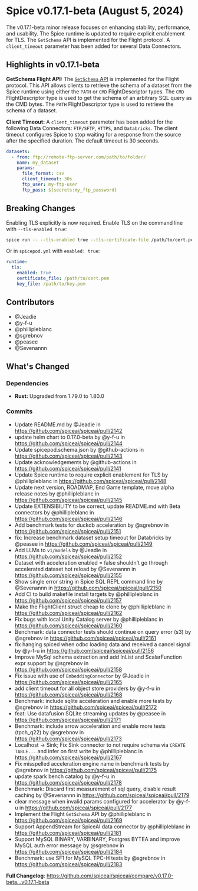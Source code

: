 # Spice v0.17.1-beta (August 5, 2024)

The v0.17.1-beta minor release focuses on enhancing stability, performance, and usability. The Spice runtime is updated to require explicit enablement for TLS. The `GetSchema` API is implemented for the Flight protocol. A `client_timeout` parameter has been added for several Data Connectors.

## Highlights in v0.17.1-beta

**GetSchema Flight API:** The [`GetSchema` API](https://arrow.apache.org/docs/format/Flight.html) is implemented for the Flight protocol. This API allows clients to retrieve the schema of a dataset from the Spice runtime using either the `PATH` or `CMD` FlightDescriptor types. The `CMD` FlightDescriptor type is used to get the schema of an arbitrary SQL query as the CMD bytes. The `PATH` FlightDescriptor type is used to retrieve the schema of a dataset.

**Client Timeout:** A `client_timeout` parameter has been added for the following Data Connectors: `FTP/SFTP`, `HTTPS`, and `Databricks`. The client timeout configures Spice to stop waiting for a response from the source after the specified duration. The default timeout is 30 seconds.

```yaml
datasets:
  - from: ftp://remote-ftp-server.com/path/to/folder/
    name: my_dataset
    params:
      file_format: csv
      client_timeout: 30s
      ftp_user: my-ftp-user
      ftp_pass: ${secrets:my_ftp_password}
```

## Breaking Changes

Enabling TLS explicitly is now required. Enable TLS on the command line with `--tls-enabled true`:

```bash
spice run -- --tls-enabled true --tls-certificate-file /path/to/cert.pem --tls-key-file /path/to/key.pem
```

Or in `spicepod.yml` with `enabled: true`:

```yaml
runtime:
  tls:
    enabled: true
    certificate_file: /path/to/cert.pem
    key_file: /path/to/key.pem
```

## Contributors

- @Jeadie
- @y-f-u
- @phillipleblanc
- @sgrebnov
- @peasee
- @Sevenannn

## What's Changed

### Dependencies

- **Rust:** Upgraded from 1.79.0 to 1.80.0

### Commits

- Update README.md by @Jeadie in https://github.com/spiceai/spiceai/pull/2142
- update helm chart to 0.17.0-beta by @y-f-u in https://github.com/spiceai/spiceai/pull/2144
- Update spicepod.schema.json by @github-actions in https://github.com/spiceai/spiceai/pull/2143
- Update acknowledgements by @github-actions in https://github.com/spiceai/spiceai/pull/2141
- Update Spice runtime to require explicit enablement for TLS by @phillipleblanc in https://github.com/spiceai/spiceai/pull/2148
- Update next version, ROADMAP, End Game template, move alpha release notes by @phillipleblanc in https://github.com/spiceai/spiceai/pull/2145
- Update EXTENSIBILITY to be correct, update README.md with Beta connectors by @phillipleblanc in https://github.com/spiceai/spiceai/pull/2146
- Add benchmark tests for duckdb acceleration by @sgrebnov in https://github.com/spiceai/spiceai/pull/2151
- fix: Increase benchmark dataset setup timeout for Databricks by @peasee in https://github.com/spiceai/spiceai/pull/2149
- Add LLMs to `v1/models` by @Jeadie in https://github.com/spiceai/spiceai/pull/2152
- Dataset with acceleration enabled = false shouldn't go through accelerated dataset hot reload by @Sevenannn in https://github.com/spiceai/spiceai/pull/2155
- Show single error string in Spice SQL REPL command line by @Sevenannn in https://github.com/spiceai/spiceai/pull/2150
- Add CI to build makefile install targets by @phillipleblanc in https://github.com/spiceai/spiceai/pull/2157
- Make the FlightClient struct cheap to clone by @phillipleblanc in https://github.com/spiceai/spiceai/pull/2162
- Fix bugs with local Unity Catalog server by @phillipleblanc in https://github.com/spiceai/spiceai/pull/2160
- Benchmark: data connector tests should continue on query error (s3) by @sgrebnov in https://github.com/spiceai/spiceai/pull/2161
- fix hanging spiced when odbc loading data and received a cancel signal by @y-f-u in https://github.com/spiceai/spiceai/pull/2156
- Improve MySql schema extraction and add InList and ScalarFunction expr support by @sgrebnov in https://github.com/spiceai/spiceai/pull/2158
- Fix issue with use of `EmbeddingConnector` by @Jeadie in https://github.com/spiceai/spiceai/pull/2165
- add client timeout for all object store providers by @y-f-u in https://github.com/spiceai/spiceai/pull/2168
- Benchmark: include sqlite acceleration and enable more tests by @sgrebnov in https://github.com/spiceai/spiceai/pull/2172
- feat: Use datafusion SQLite streaming updates by @peasee in https://github.com/spiceai/spiceai/pull/2171
- Benchmark: include arrow acceleration and enable more tests (tpch_q22) by @sgrebnov in https://github.com/spiceai/spiceai/pull/2173
- Localhost -> Sink; Fix Sink connector to not require schema via `CREATE TABLE...` and infer on first write by @phillipleblanc in https://github.com/spiceai/spiceai/pull/2167
- Fix misspelled acceleration engine name in benchmark tests by @sgrebnov in https://github.com/spiceai/spiceai/pull/2175
- update spark bench catalog by @y-f-u in https://github.com/spiceai/spiceai/pull/2178
- Benchmark: Discard first measurement of sql query, disable result caching by @Sevenannn in https://github.com/spiceai/spiceai/pull/2179
- clear message when invalid params configured for accelerator by @y-f-u in https://github.com/spiceai/spiceai/pull/2177
- Implement the Flight `GetSchema` API by @phillipleblanc in https://github.com/spiceai/spiceai/pull/2169
- Support AppendStream for SpiceAI data connector by @phillipleblanc in https://github.com/spiceai/spiceai/pull/2181
- Support MySQL BINARY, VARBINARY, Postgres BYTEA and improve MySQL auth error message by @sgrebnov in https://github.com/spiceai/spiceai/pull/2184
- Benchmark: use SF1 for MySQL TPC-H tests by @sgrebnov in https://github.com/spiceai/spiceai/pull/2183


**Full Changelog**: https://github.com/spiceai/spiceai/compare/v0.17.0-beta...v0.17.1-beta